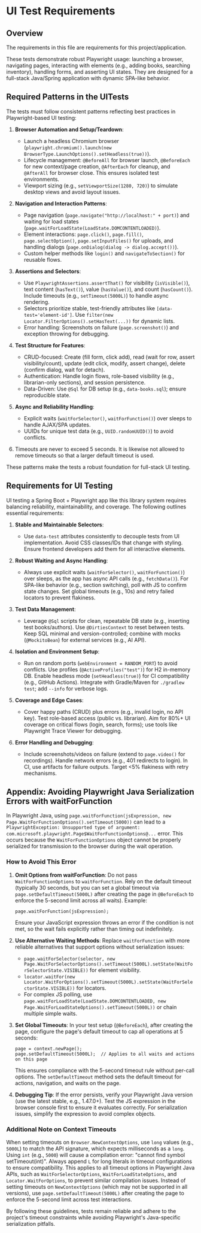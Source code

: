# UI Test Requirements

## Overview
The requirements in this file are requirements for this project/application.

These tests demonstrate robust Playwright usage: launching a browser, navigating pages, interacting with elements (e.g., adding books, searching inventory), handling forms, and asserting UI states. They are designed for a full-stack Java/Spring application with dynamic SPA-like behavior.

## Required Patterns in the UITests
The tests must follow consistent patterns reflecting best practices in Playwright-based UI testing:

1. **Browser Automation and Setup/Teardown**:
   - Launch a headless Chromium browser (`playwright.chromium().launch(new BrowserType.LaunchOptions().setHeadless(true))`).
   - Lifecycle management: `@BeforeAll` for browser launch, `@BeforeEach` for new context/page creation, `@AfterEach` for cleanup, and `@AfterAll` for browser close. This ensures isolated test environments.
   - Viewport sizing (e.g., `setViewportSize(1280, 720)`) to simulate desktop views and avoid layout issues.

2. **Navigation and Interaction Patterns**:
   - Page navigation (`page.navigate("http://localhost:" + port)`) and waiting for load states (`page.waitForLoadState(LoadState.DOMCONTENTLOADED)`).
   - Element interactions: `page.click()`, `page.fill()`, `page.selectOption()`, `page.setInputFiles()` for uploads, and handling dialogs (`page.onDialog(dialog -> dialog.accept())`).
   - Custom helper methods like `login()` and `navigateToSection()` for reusable flows.

3. **Assertions and Selectors**:
   - Use `PlaywrightAssertions.assertThat()` for visibility (`isVisible()`), text content (`hasText()`), value (`hasValue()`), and count (`hasCount()`). Include timeouts (e.g., `setTimeout(5000L)`) to handle async rendering.
   - Selectors prioritize stable, test-friendly attributes like `[data-test='element-id']`. Use `filter(new Locator.FilterOptions().setHasText(...))` for dynamic lists.
   - Error handling: Screenshots on failure (`page.screenshot()`) and exception throwing for debugging.

4. **Test Structure for Features**:
   - CRUD-focused: Create (fill form, click add), read (wait for row, assert visibility/count), update (edit click, modify, assert change), delete (confirm dialog, wait for detach).
   - Authentication: Handle login flows, role-based visibility (e.g., librarian-only sections), and session persistence.
   - Data-Driven: Use `@Sql` for DB setup (e.g., `data-books.sql`); ensure reproducible state.

5. **Async and Reliability Handling**:
   - Explicit waits (`waitForSelector()`, `waitForFunction()`) over sleeps to handle AJAX/SPA updates.
   - UUIDs for unique test data (e.g., `UUID.randomUUID()`) to avoid conflicts.

6. Timeouts are never to exceed 5 seconds. It is likewise not allowed to remove timeouts so that a larger default timeout is used. 

These patterns make the tests a robust foundation for full-stack UI testing.

## Requirements for UI Testing
UI testing a Spring Boot + Playwright app like this library system requires balancing reliability, maintainability, and coverage. The following outlines essential requirements:

1. **Stable and Maintainable Selectors**:
   - Use `data-test` attributes consistently to decouple tests from UI implementation. Avoid CSS classes/IDs that change with styling. Ensure frontend developers add them for all interactive elements.

2. **Robust Waiting and Async Handling**:
   - Always use explicit waits (`waitForSelector()`, `waitForFunction()`) over sleeps, as the app has async API calls (e.g., `fetchData()`). For SPA-like behavior (e.g., section switching), poll with JS to confirm state changes. Set global timeouts (e.g., 10s) and retry failed locators to prevent flakiness.

3. **Test Data Management**:
   - Leverage `@Sql` scripts for clean, repeatable DB state (e.g., inserting test books/authors). Use `@DirtiesContext` to reset between tests. Keep SQL minimal and version-controlled; combine with mocks (`@MockitoBean`) for external services (e.g., AI API).

4. **Isolation and Environment Setup**:
   - Run on random ports (`webEnvironment = RANDOM_PORT`) to avoid conflicts. Use profiles (`@ActiveProfiles("test")`) for H2 in-memory DB. Enable headless mode (`setHeadless(true)`) for CI compatibility (e.g., GitHub Actions). Integrate with Gradle/Maven for `./gradlew test`; add `--info` for verbose logs.

5. **Coverage and Edge Cases**:
   - Cover happy paths (CRUD) plus errors (e.g., invalid login, no API key). Test role-based access (public vs. librarian). Aim for 80%+ UI coverage on critical flows (login, search, forms); use tools like Playwright Trace Viewer for debugging.

6. **Error Handling and Debugging**:
   - Include screenshots/videos on failure (extend to `page.video()` for recordings). Handle network errors (e.g., 401 redirects to login). In CI, use artifacts for failure outputs. Target <5% flakiness with retry mechanisms.

## Appendix: Avoiding Playwright Java Serialization Errors with waitForFunction

In Playwright Java, using `page.waitForFunction(jsExpression, new Page.WaitForFunctionOptions().setTimeout(5000))` can lead to a `PlaywrightException: Unsupported type of argument: com.microsoft.playwright.Page$WaitForFunctionOptions@...` error. This occurs because the `WaitForFunctionOptions` object cannot be properly serialized for transmission to the browser during the wait operation.

### How to Avoid This Error
1. **Omit Options from waitForFunction**: Do not pass `WaitForFunctionOptions` to `waitForFunction`. Rely on the default timeout (typically 30 seconds, but you can set a global timeout via `page.setDefaultTimeout(5000L)` after creating the page in `@BeforeEach` to enforce the 5-second limit across all waits). Example:
   ```
   page.waitForFunction(jsExpression);
   ```
   Ensure your JavaScript expression throws an error if the condition is not met, so the wait fails explicitly rather than timing out indefinitely.

2. **Use Alternative Waiting Methods**: Replace `waitForFunction` with more reliable alternatives that support options without serialization issues:
   - `page.waitForSelector(selector, new Page.WaitForSelectorOptions().setTimeout(5000L).setState(WaitForSelectorState.VISIBLE))` for element visibility.
   - `locator.waitFor(new Locator.WaitForOptions().setTimeout(5000L).setState(WaitForSelectorState.VISIBLE))` for locators.
   - For complex JS polling, use `page.waitForLoadState(LoadState.DOMCONTENTLOADED, new Page.WaitForLoadStateOptions().setTimeout(5000L))` or chain multiple simple waits.

3. **Set Global Timeouts**: In your test setup (`@BeforeEach`), after creating the page, configure the page's default timeout to cap all operations at 5 seconds:
   ```
   page = context.newPage();
   page.setDefaultTimeout(5000L);  // Applies to all waits and actions on this page
   ```
   This ensures compliance with the 5-second timeout rule without per-call options. The `setDefaultTimeout` method sets the default timeout for actions, navigation, and waits on the page.

4. **Debugging Tip**: If the error persists, verify your Playwright Java version (use the latest stable, e.g., 1.47.0+). Test the JS expression in the browser console first to ensure it evaluates correctly. For serialization issues, simplify the expression to avoid complex objects.

### Additional Note on Context Timeouts
When setting timeouts on `Browser.NewContextOptions`, use `long` values (e.g., `5000L`) to match the API signature, which expects milliseconds as a `long`. Using `int` (e.g., `5000`) will cause a compilation error: "cannot find symbol setTimeout(int)". Always append `L` for long literals in timeout configurations to ensure compatibility. This applies to all timeout options in Playwright Java APIs, such as `WaitForSelectorOptions`, `WaitForLoadStateOptions`, and `Locator.WaitForOptions`, to prevent similar compilation issues. Instead of setting timeouts on `NewContextOptions` (which may not be supported in all versions), use `page.setDefaultTimeout(5000L)` after creating the page to enforce the 5-second limit across test interactions.

By following these guidelines, tests remain reliable and adhere to the project's timeout constraints while avoiding Playwright's Java-specific serialization pitfalls.
